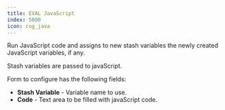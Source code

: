 ```yaml
---
title: EVAL JavaScript
index: 5000
icon: cog_java
---
```


Run JavaScript code and assigns to new stash variables the newly created JavaScript variables, if any.

Stash variables are passed to javaScript.

Form to configure has the following fields:

- **Stash Variable** - Variable name to use.
- **Code** - Text area to be filled with javaScript code.

